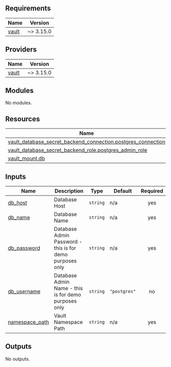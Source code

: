 ## Requirements

| Name | Version |
|------|---------|
| <a name="requirement_vault"></a> [vault](#requirement\_vault) | ~> 3.15.0 |

## Providers

| Name | Version |
|------|---------|
| <a name="provider_vault"></a> [vault](#provider\_vault) | ~> 3.15.0 |

## Modules

No modules.

## Resources

| Name | Type |
|------|------|
| [vault_database_secret_backend_connection.postgres_connection](https://registry.terraform.io/providers/hashicorp/vault/latest/docs/resources/database_secret_backend_connection) | resource |
| [vault_database_secret_backend_role.postgres_admin_role](https://registry.terraform.io/providers/hashicorp/vault/latest/docs/resources/database_secret_backend_role) | resource |
| [vault_mount.db](https://registry.terraform.io/providers/hashicorp/vault/latest/docs/resources/mount) | resource |

## Inputs

| Name | Description | Type | Default | Required |
|------|-------------|------|---------|:--------:|
| <a name="input_db_host"></a> [db\_host](#input\_db\_host) | Database Host | `string` | n/a | yes |
| <a name="input_db_name"></a> [db\_name](#input\_db\_name) | Database Name | `string` | n/a | yes |
| <a name="input_db_password"></a> [db\_password](#input\_db\_password) | Database Admin Password - this is for demo purposes only | `string` | n/a | yes |
| <a name="input_db_username"></a> [db\_username](#input\_db\_username) | Database Admin Name - this is for demo purposes only | `string` | `"postgres"` | no |
| <a name="input_namespace_path"></a> [namespace\_path](#input\_namespace\_path) | Vault Namespace Path | `string` | n/a | yes |

## Outputs

No outputs.